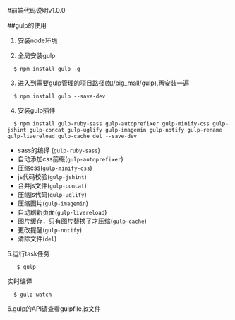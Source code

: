 #前端代码说明v1.0.0

##gulp的使用

1. 安装node环境

2. 全局安装gulp
  ```console
    $ npm install gulp -g
  ```
3. 进入到需要gulp管理的项目路径(如/big_mall/gulp),再安装一遍
  ```console
    $ npm install gulp --save-dev
  ```
  
4. 安装gulp插件
  
  ```console
    $ npm install gulp-ruby-sass gulp-autoprefixer gulp-minify-css gulp-jshint gulp-concat gulp-uglify gulp-imagemin gulp-notify gulp-rename gulp-livereload gulp-cache del --save-dev

  ``` 

  * sass的编译 (`gulp-ruby-sass`)
  * 自动添加css前缀(`gulp-autoprefixer`)
  * 压缩css(`gulp-minify-css`)
  * js代码校验(`gulp-jshint`)
  * 合并js文件(`gulp-concat`)
  * 压缩js代码(`gulp-uglify`)
  * 压缩图片(`gulp-imagemin`)
  * 自动刷新页面(`gulp-livereload`)
  * 图片缓存，只有图片替换了才压缩(`gulp-cache`)
  * 更改提醒(`gulp-notify`)
  * 清除文件(`del`)
  
  
5.运行task任务

 ```console
    $ gulp
  ```
  
  实时编译
  
  ```console
    $ gulp watch
  ```
  
6.gulp的API请查看gulpfile.js文件
